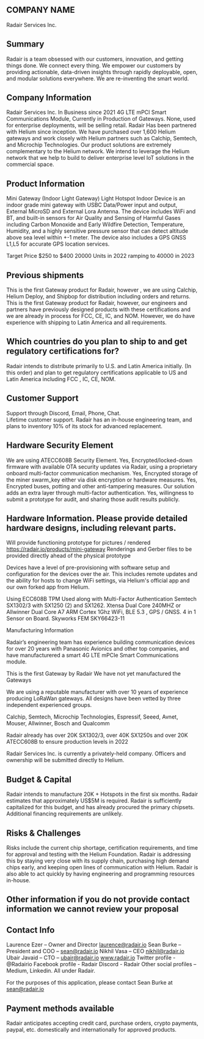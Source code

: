 ## COMPANY NAME
 
Radair Services Inc.
 
## Summary
 
Radair is a team obsessed with our customers, innovation, and getting things done. We connect every thing. We empower our customers by providing actionable, data-driven insights through rapidly deployable, open, and modular solutions everywhere.  We are re-inventing the smart world.
 
## Company Information
 
Radair Services Inc.
In Business since 2021
4G LTE mPCI Smart Communications Module, Currently in Production of Gateways.
None, used for enterprise deployments, will be selling retail.
Radair Has been partnered with Helium since inception.  We have purchased over 1,600 Helium gateways and work closely with Helium partners such as Calchip, Semtech, and Microchip Technologies.   Our product solutions are extremely complementary to the Helium network.   We intend to leverage the Helium network that we help to build to deliver enterprise level IoT solutions in the commercial space.
 
## Product Information
 
Mini Gateway (Indoor Light Gateway)
Light Hotspot
Indoor
Device is an indoor grade mini gateway with USBC Data/Power input and output, External MicroSD and External Lora Antenna.  The device includes WiFi and BT, and built-in sensors for Air Quality and Sensing of Harmful Gases including Carbon Monoxide and Early Wildfire Detection,  Temperature,  Humidity, and a highly sensitive pressure sensor that can detect altitude above sea level within +-1 meter.   The device also includes a GPS GNSS L1,L5 for accurate GPS location services.
 
Target Price $250 to $400
20000 Units in 2022 ramping to 40000 in 2023
 
## Previous shipments
 
This is the first Gateway product for Radair, however , we are using Calchip, Helium Deploy, and Shipbop for distribution including orders and returns.
This is the first Gateway product for Radair, however, our engineers and partners have previously designed products with these certifications and we are already in process for FCC, CE, IC, and NOM.   However, we do have experience with shipping to Latin America and all requirements.
 
## Which countries do you plan to ship to and get regulatory certifications for?
 
Radair intends to distribute primarily to U.S. and Latin America initially.  (In this order) and plan to get regulatory certifications applicable to US and Latin America including FCC , IC, CE, NOM.
 
## Customer Support
 
Support through Discord, Email, Phone, Chat.  
Lifetime customer support.
Radair has an in-house engineering team, and plans to inventory 10% of its stock for advanced replacement.
 
## Hardware Security Element
 
We are using ATECC608B Security Element.
Yes, Encrypted/locked-down firmware with available OTA security updates via Radair, using a proprietary onboard multi-factor communication mechanism.
Yes, Encrypted storage of the miner swarm_key either via disk encryption or hardware measures.
Yes, Encrypted buses, potting and other anti-tampering measures.  Our solution adds an extra layer through multi-factor authentication.
Yes, willingness to submit a prototype for audit, and sharing those audit results publicly.
 
## Hardware Information. Please provide detailed hardware designs, including relevant parts.
 
Will provide functioning prototype for pictures / rendered https://radair.io/products/mini-gateway
Renderings and Gerber files to be provided directly ahead of the physical prototype
 
Devices have a level of pre-provisioning with software setup and configuration for the devices over the air. This includes remote updates and the ability for hosts to change WiFi settings, via Helium's official app and our own forked app from Helium.
 
Using ECC608B TPM Used along with Multi-Factor Authentication
Semtech SX1302/3 with SX1250 (2) and SX1262.
Xtensa Dual Core 240MHZ or Allwinner Dual Core A7 ARM Cortex 1Ghz
WiFi, BLE 5.3 , GPS / GNSS.
4 in 1 Sensor on Board.
Skyworks FEM SKY66423-11
 
Manufacturing Information
 
Radair’s engineering team has experience building communication devices for over 20 years with Panasonic Avionics and other top companies, and have manufacturered a smart 4G LTE mPCIe Smart Communications module.
 
This is the first Gateway by Radair
We have not yet manufactured the Gateways
 
We are using a reputable manufacturer with over 10 years of experience producing LoRaWan gateways.  All designs have been vetted by three independent experienced groups.
 
Calchip, Semtech, Microchip Technologies, Espressif, Seeed, Avnet, Mouser, Allwinner, Bosch and Qualcomm
 
Radair already has over 20K SX1302/3, over 40K SX1250s and over 20K ATECC608B to ensure production levels in 2022
 
Radair Services Inc.  is currently a privately-held company.  Officers and ownership will be submitted directly to Helium.
 
## Budget & Capital
 
Radair intends to manufacture 20K + Hotspots in the first six months.
Radair estimates that approximately US$5M is required. Radair is sufficiently capitalized for this budget, and has already procured the primary chipsets.  Additional financing requirements are unlikely.
 
## Risks & Challenges
 
Risks include the current chip shortage, certification requirements, and time for approval and testing with the Helium Foundation.   Radair is addressing this by staying very close with its supply chain, purchasing high demand chips early, and keeping open lines of communication with Helium.  Radair is also able to act quickly by having engineering and programming resources in-house.
 
## Other information if you do not provide contact information we cannot review your proposal
 
## Contact Info
 
Laurence Ezer – Owner and Director laurence@radair.io
Sean Burke – President and COO – sean@radair.io
Nikhil Vasa – CEO nikhil@radair.io
Ubair Javaid – CTO – ubair@radair.io
www.radair.io
Twitter profile - @Radairio
Facebook profile - Radair
Discord - Radair
Other social profiles – Medium, Linkedin.  All under Radair.
 
For the purposes of this application, please contact Sean Burke at sean@radair.io
 
## Payment methods available
 
Radair anticipates accepting credit card, purchase orders, crypto payments, paypal, etc. domestically and internationally for approved products.
